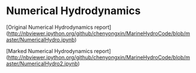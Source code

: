 # Numerical Hydrodynamics

[Original Numerical Hydrodynamics report] (http://nbviewer.ipython.org/github/chenyongxin/MarineHydroCode/blob/master/NumericalHydro.ipynb)

[Marked Numerical Hydrodynamics report]
(http://nbviewer.ipython.org/github/chenyongxin/MarineHydroCode/blob/master/NumericalHydro2.ipynb)
